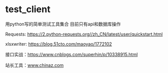 # test_client
用python写的简单测试工具集合
目前只有api和数据库操作

Requests: https://2.python-requests.org//zh_CN/latest/user/quickstart.html

xlsxwriter: https://blog.51cto.com/maoyao/1772102

接口实战：https://www.cnblogs.com/superhin/p/10338915.html

站长工具：www.chinaz.com
